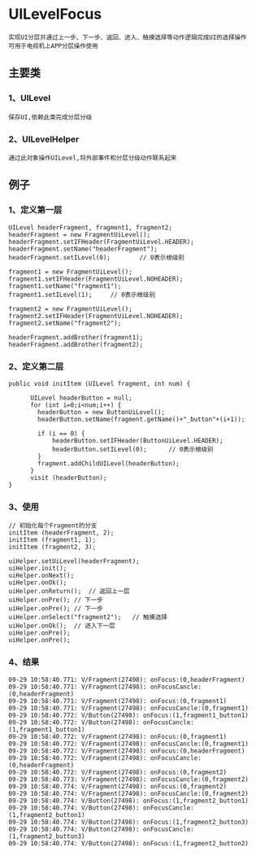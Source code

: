 # UILevelFocus
    实现UI分层并通过上一步、下一步、返回、进入、触摸选择等动作逻辑完成UI的选择操作
    可用于电视机上APP分层操作使用
## 主要类
### 1、UILevel
    保存UI,依赖此类完成分层分级
### 2、UILevelHelper
    通过此对象操作UILevel,将外部事件和分层分级动作联系起来

## 例子
### 1、定义第一层
    UILevel headerFragment, fragment1, fragment2;
    headerFragment = new FragmentUiLevel();
    headerFragment.setIFHeader(FragmentUiLevel.HEADER);
    headerFragment.setName("headerFragment");
    headerFragment.setILevel(0);		// 0表示根级别
    
    fragment1 = new FragmentUiLevel();
    fragment1.setIFHeader(FragmentUiLevel.NOHEADER);
    fragment1.setName("fragment1");
    fragment1.setILevel(1);		// 0表示根级别
    
    fragment2 = new FragmentUiLevel();
    fragment2.setIFHeader(FragmentUiLevel.NOHEADER);
    fragment2.setName("fragment2");
    
    headerFragment.addBrother(fragment1);
    headerFragment.addBrother(fragment2);
### 2、定义第二层
    public void initItem (UILevel fragment, int num) {
    
		  UILevel headerButton = null;
		  for (int i=0;i<num;i++) {
		    headerButton = new ButtonUiLevel();
		    headerButton.setName(fragment.getName()+"_button"+(i+1));
		    
		    if (i == 0) {
			    headerButton.setIFHeader(ButtonUiLevel.HEADER);
			    headerButton.setILevel(0);		// 0表示根级别
		    }
		    fragment.addChildUILevel(headerButton);
		  }
		  visit (headerButton);
    }
### 3、使用
    // 初始化每个Fragment的分支
    initItem (headerFragment, 2);
    initItem (fragment1, 1);
    initItem (fragment2, 3);
    
    uiHelper.setUiLevel(headerFragment);
    uiHelper.init();
    uiHelper.onNext();
    uiHelper.onOk();
    uiHelper.onReturn();  // 返回上一层
    uiHelper.onPre(); // 下一步
    uiHelper.onPre(); // 下一步
    uiHelper.onSelect("fragment2");   // 触摸选择
    uiHelper.onOk();  // 进入下一层
    uiHelper.onPre();
    uiHelper.onPre();
    
### 4、结果
    09-29 10:58:40.771: V/Fragment(27498): onFocus:(0,headerFragment)
    09-29 10:58:40.771: V/Fragment(27498): onFocusCancle:(0,headerFragment)
    09-29 10:58:40.771: V/Fragment(27498): onFocus:(0,fragment1)
    09-29 10:58:40.771: V/Fragment(27498): onFocusCancle:(0,fragment1)
    09-29 10:58:40.772: V/Button(27498): onFocus:(1,fragment1_button1)
    09-29 10:58:40.772: V/Button(27498): onFocusCancle:(1,fragment1_button1)
    09-29 10:58:40.772: V/Fragment(27498): onFocus:(0,fragment1)
    09-29 10:58:40.772: V/Fragment(27498): onFocusCancle:(0,fragment1)
    09-29 10:58:40.772: V/Fragment(27498): onFocus:(0,headerFragment)
    09-29 10:58:40.772: V/Fragment(27498): onFocusCancle:(0,headerFragment)
    09-29 10:58:40.772: V/Fragment(27498): onFocus:(0,fragment2)
    09-29 10:58:40.773: V/Fragment(27498): onFocusCancle:(0,fragment2)
    09-29 10:58:40.774: V/Fragment(27498): onFocus:(0,fragment2)
    09-29 10:58:40.774: V/Fragment(27498): onFocusCancle:(0,fragment2)
    09-29 10:58:40.774: V/Button(27498): onFocus:(1,fragment2_button1)
    09-29 10:58:40.774: V/Button(27498): onFocusCancle:(1,fragment2_button1)
    09-29 10:58:40.774: V/Button(27498): onFocus:(1,fragment2_button3)
    09-29 10:58:40.774: V/Button(27498): onFocusCancle:(1,fragment2_button3)
    09-29 10:58:40.774: V/Button(27498): onFocus:(1,fragment2_button2)
